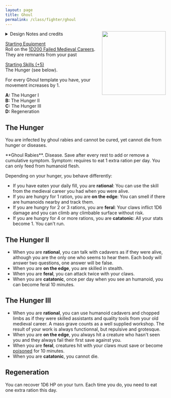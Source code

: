 ```yaml
---
layout: page
title: Ghoul
permalink: /class/fighter/ghoul
---
```


<img align="right" width=200px src="https://images.squarespace-cdn.com/content/v1/5bd88db093a6320f071b1a50/1603945096009-P0JIIPMBIVPDTKILA139/image-asset.jpeg">

<details markdown="1">
<summary>Design Notes and credits</summary>
*This is a monster class for the [ghoul](/monsters/ghoul). It is an edited version of Coins and Scrolls's [original](https://64.media.tumblr.com/c7f508f74f68782474ac5daa0963af41/tumblr_nqfia3e9YA1tb087ko8_r1_540.jpg). Art by Tom Baxa. — SaltyGoo*
</details>

<ins>Starting Equipment</ins><br>
Roll on the [1D200 Failed Medieval Careers](http://tenfootpolemic.blogspot.com/2014/01/200-failed-medieval-careers.html). They are remnants from your past

<ins>Starting Skills (+5)</ins><br>
The Hunger (see below).

For every Ghoul template you have, your movement increases by 1.

**A:** The Hunger I<br>
**B:** The Hunger II<br>
**C:** The Hunger III<br>
**D:** Regeneration
<br>

## The Hunger
You are infected by ghoul rabies and cannot be cured, yet cannot die from hunger or diseases. 

<span class="alchemy">
**Ghoul Rabies**. Disease. Save after every rest to add or remove a cumulative symptom. Symptom: requires to eat 1 extra ration per day. You can only feed from humanoid flesh.
</span>

Depending on your hunger, you behave differently:

- If you have eaten your daily fill, you are **rational**: You can use the skill from the medieval career you had when you were alive.
- If you are hungry for 1 ration, you are **on the edge**: You can smell if there are humanoids nearby and track them.
- If you are hungry for 2 or 3 rations, you are **feral**: Your claws inflict 1D6 damage and you can climb any climbable surface without risk.
- If you are hungry for 4 or more rations, you are **catatonic**: All your stats become 1. You can't run.

## The Hunger II

- When you are **rational**, you can talk with cadavers as if they were alive, although you are the only one who seems to hear them. Each body will answer two questions, one answer will be false.
- When you are **on the edge**, you are skilled in stealth.
- When you are **feral**, you can attack twice with your claws.
- When you are **catatonic**, once per day when you see an humanoid, you can become feral 10 minutes.

## The Hunger III

- When you are **rational**, you can use humanoid cadavers and chopped limbs as if they were skilled assistants and quality tools from your old medieval career. A mass grave counts as a well supplied workshop. The result of your work is always functionnal, but repulsive and grotesque.
- When you are **on the edge**, you always hit a creature who hasn't seen you and they always fail their first save against you.
- When you are **feral**, creatures hit with your claws must save or become [poisoned](/2020/11/10/extra-rules/#conditions) for 10 minutes.
- When you are **catatonic**, you cannot die.

## Regeneration

You can recover 1D6 HP on your turn. Each time you do, you need to eat one extra ration this day.


